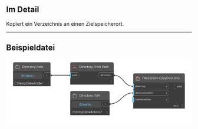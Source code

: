 ## Im Detail
Kopiert ein Verzeichnis an einen Zielspeicherort.
___
## Beispieldatei

![CopyDirectory](./DSCore.IO.FileSystem.CopyDirectory_img.jpg)

